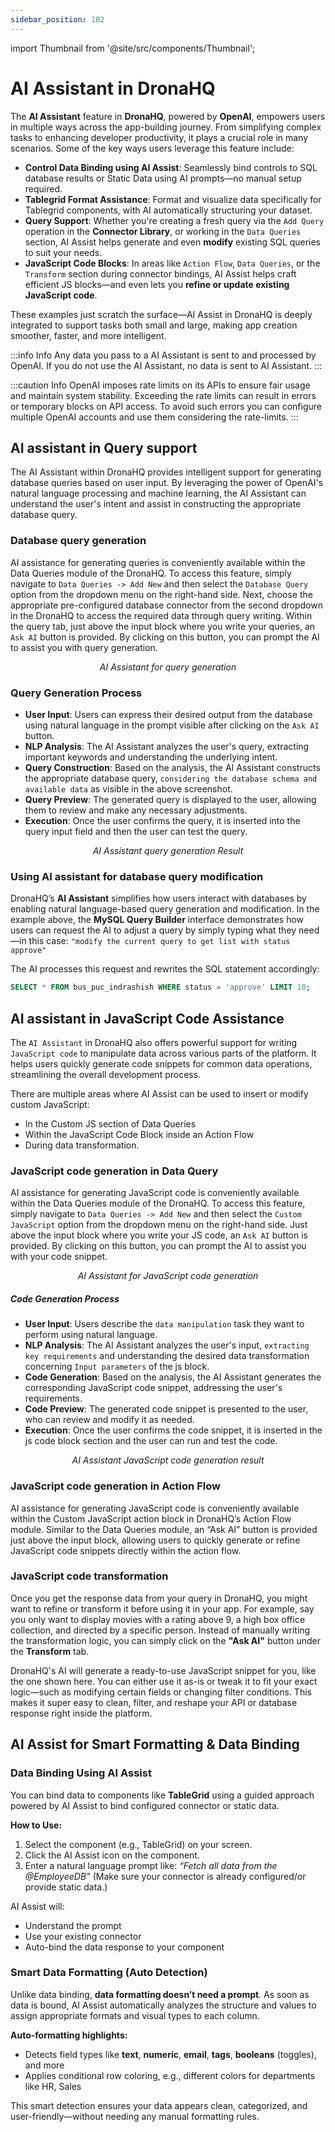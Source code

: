 ```yaml
---
sidebar_position: 102
---
```


import Thumbnail from '@site/src/components/Thumbnail';

# AI Assistant in DronaHQ

The **AI Assistant** feature in **DronaHQ**, powered by **OpenAI**, empowers users in multiple ways across the app-building journey. From simplifying complex tasks to enhancing developer productivity, it plays a crucial role in many scenarios. Some of the key ways users leverage this feature include:

* **Control Data Binding using AI Assist**: Seamlessly bind controls to SQL database results or Static Data using AI prompts—no manual setup required.
* **Tablegrid Format Assistance**: Format and visualize data specifically for Tablegrid components, with AI automatically structuring your dataset.
* **Query Support**: Whether you're creating a fresh query via the `Add Query` operation in the **Connector Library**, or working in the `Data Queries` section, AI Assist helps generate and even **modify** existing SQL queries to suit your needs.
* **JavaScript Code Blocks**: In areas like `Action Flow`, `Data Queries`, or the `Transform` section during connector bindings, AI Assist helps craft efficient JS blocks—and even lets you **refine or update existing JavaScript code**.


These examples just scratch the surface—AI Assist in DronaHQ is deeply integrated to support tasks both small and large, making app creation smoother, faster, and more intelligent.



:::info Info
Any data you pass to a AI Assistant is sent to and processed by OpenAI. If you do not use the AI Assistant, no data is sent to AI Assistant.
:::

:::caution Info
OpenAI imposes rate limits on its APIs to ensure fair usage and maintain system stability. Exceeding the rate limits can result in errors or temporary blocks on API access. To avoid such errors you can configure multiple OpenAI accounts and use them considering the rate-limits.
:::

## AI assistant in Query support
The AI Assistant within DronaHQ provides intelligent support for generating database queries based on user input. By leveraging the power of OpenAI's natural language processing and machine learning, the AI Assistant can understand the user's intent and assist in constructing the appropriate database query.

### Database query generation

AI assistance for generating queries is conveniently available within the Data Queries module of the DronaHQ. To access this feature, simply navigate to `Data Queries -> Add New` and then select the `Database Query` option from the dropdown menu on the right-hand side. Next, choose the appropriate pre-configured database connector from the second dropdown in the DronaHQ to access the required data through query writing. Within the query tab, just above the input block where you write your queries, an `Ask AI` button is provided. By clicking on this button, you can prompt the AI to assist you with query generation.

<figure>
  <Thumbnail src="/img/dronahq-ai/ai-assist-in-dronahq/ai-assistant-query-generation.png" alt="AI Assistant for query generation" width='100%'/>
  <figcaption align = "center"><i>AI Assistant for query generation</i></figcaption>
</figure>

### Query Generation Process
- **User Input**: Users can express their desired output from the database using natural language in the prompt visible after clicking on the `Ask AI` button.
- **NLP Analysis**: The AI Assistant analyzes the user's query, extracting important keywords and understanding the underlying intent.
- **Query Construction**: Based on the analysis, the AI Assistant constructs the appropriate database query, `considering the database schema and available data` as visible in the above screenshot.
- **Query Preview**: The generated query is displayed to the user, allowing them to review and make any necessary adjustments.
- **Execution**: Once the user confirms the query, it is inserted into the query input field and then the user can test the query.

<figure>
  <Thumbnail src="/img/dronahq-ai/ai-assist-in-dronahq/ai-assistant-query-generation-result.png" alt="AI Assistant query generation Result" width='100%'/>
  <figcaption align = "center"><i>AI Assistant query generation Result</i></figcaption>
</figure>

### Using AI assistant for database query modification

<figure>
  <Thumbnail src="/img/dronahq-ai/ai-assist-in-dronahq/modify.png" alt="AI Assistant for query generation" width='100%'/>
</figure>


DronaHQ’s **AI Assistant** simplifies how users interact with databases by enabling natural language-based query generation and modification. In the example above, the **MySQL Query Builder** interface demonstrates how users can request the AI to adjust a query by simply typing what they need—in this case:
`"modify the current query to get list with status approve"`

The AI processes this request and rewrites the SQL statement accordingly:

```sql
SELECT * FROM bus_puc_indrashish WHERE status = 'approve' LIMIT 10;
```



## AI assistant in JavaScript Code Assistance

The `AI Assistant` in DronaHQ also offers powerful support for writing `JavaScript code` to manipulate data across various parts of the platform. It helps users quickly generate code snippets for common data operations, streamlining the overall development process.

There are multiple areas where AI Assist can be used to insert or modify custom JavaScript:

* In the Custom JS section of Data Queries
* Within the JavaScript Code Block inside an Action Flow
* During data transformation.


### JavaScript code generation in Data Query

AI assistance for generating JavaScript code is conveniently available within the Data Queries module of the DronaHQ. To access this feature, simply navigate to `Data Queries -> Add New` and then select the `Custom JavaScript` option from the dropdown menu on the right-hand side. Just above the input block where you write your JS code, an `Ask AI` button is provided. By clicking on this button, you can prompt the AI to assist you with your code snippet.

<figure>
  <Thumbnail src="/img/dronahq-ai/ai-assist-in-dronahq/ai-assistant-java-script.png" alt="AI Assistant for JavaScript code generation" width='100%'/>
  <figcaption align = "center"><i>AI Assistant for JavaScript code generation</i></figcaption>
</figure>

##### Code Generation Process
- **User Input**: Users describe the `data manipulation` task they want to perform using natural language.
- **NLP Analysis**: The AI Assistant analyzes the user's input, `extracting key requirements` and understanding the desired data transformation concerning `Input parameters` of the js block.
- **Code Generation**: Based on the analysis, the AI Assistant generates the corresponding JavaScript code snippet, addressing the user's requirements.
- **Code Preview**: The generated code snippet is presented to the user, who can review and modify it as needed.
- **Execution**: Once the user confirms the code snippet, it is inserted in the js code block section and the user can run and test the code.

<figure>
  <Thumbnail src="/img/dronahq-ai/ai-assist-in-dronahq/ai-assistant-javascript-result.png" alt="AI Assistant JavaScript code generation result" width='100%'/>
  <figcaption align = "center"><i>AI Assistant JavaScript code generation result</i></figcaption>
</figure>

### JavaScript code generation in Action Flow

<figure>
  <Thumbnail src="/img/dronahq-ai/ai-assist-in-dronahq/action.png" alt="AI Assistant for query generation" width='100%'/>
</figure>


AI assistance for generating JavaScript code is conveniently available within the Custom JavaScript action block in DronaHQ’s Action Flow module. Similar to the Data Queries module, an “Ask AI” button is provided just above the input block, allowing users to quickly generate or refine JavaScript code snippets directly within the action flow.



### JavaScript code transformation

<figure>
  <Thumbnail src="/img/dronahq-ai/ai-assist-in-dronahq/transform.png" alt="AI Assistant for query generation" width='100%'/>
</figure>

Once you get the response data from your query in DronaHQ, you might want to refine or transform it before using it in your app. For example, say you only want to display movies with a rating above 9, a high box office collection, and directed by a specific person. Instead of manually writing the transformation logic, you can simply click on the **"Ask AI"** button under the **Transform** tab.

DronaHQ's AI will generate a ready-to-use JavaScript snippet for you, like the one shown here. You can either use it as-is or tweak it to fit your exact logic—such as modifying certain fields or changing filter conditions. This makes it super easy to clean, filter, and reshape your API or database response right inside the platform.






## AI Assist for Smart Formatting & Data Binding


### Data Binding Using AI Assist

<figure>
  <Thumbnail src="/img/dronahq-ai/ai-assist-in-dronahq/bind.png" alt="AI Assistant for query generation" width='100%'/>
</figure>


You can bind data to components like **TableGrid** using a guided approach powered by AI Assist to bind configured connector or static data.

**How to Use:**

1. Select the component (e.g., TableGrid) on your screen.
2. Click the AI Assist icon  on the component.
3. Enter a natural language prompt like:
   *“Fetch all data from the @EmployeeDB”*
   (Make sure your connector is already configured/or provide static data.)

AI Assist will:

* Understand the prompt
* Use your existing connector
* Auto-bind the data response to your component



###  Smart Data Formatting (Auto Detection)

<figure>
  <Thumbnail src="/img/dronahq-ai/ai-assist-in-dronahq/data.png" alt="AI Assistant for query generation" width='100%'/>
</figure>

Unlike data binding, **data formatting doesn’t need a prompt**. As soon as data is bound, AI Assist automatically analyzes the structure and values to assign appropriate formats and visual types to each column.

**Auto-formatting highlights:**

* Detects field types like **text**, **numeric**, **email**, **tags**, **booleans** (toggles), and more
* Applies conditional row coloring, e.g., different colors for departments like HR, Sales

This smart detection ensures your data appears clean, categorized, and user-friendly—without needing any manual formatting rules.






